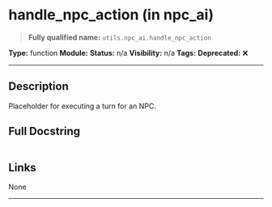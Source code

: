 # handle_npc_action (in npc_ai)
> **Fully qualified name:** `utils.npc_ai.handle_npc_action`

**Type:** function
**Module:** 
**Status:** n/a
**Visibility:** n/a
**Tags:** 
**Deprecated:** ❌

---

## Description
Placeholder for executing a turn for an NPC.

## Full Docstring
```

```

## Links
None

---
